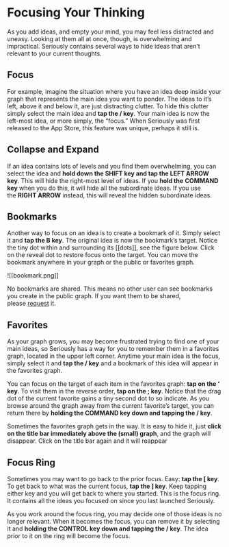 # Focusing Your Thinking

As you add ideas, and empty your mind, you may feel less distracted and uneasy. Looking at them all at once, though, is overwhelming and impractical. Seriously contains several ways to hide ideas that aren’t relevant to your current thoughts.

## Focus

For example, imagine the situation where you have an idea deep inside your graph that represents the main idea you want to ponder. The ideas to it’s left, above it and below it, are just distracting clutter. To hide this clutter simply select the main idea and **tap the / key**. Your main idea is now the left-most idea, or more simply, the “focus.” When Seriously was first released to the App Store, this feature was unique, perhaps it still is.

## Collapse and Expand

If an idea contains lots of levels and you find them overwhelming, you can select the idea and **hold down the SHIFT key and tap the LEFT ARROW key**. This will hide the right-most level of ideas. If you **hold the** **COMMAND key** when you do this, it will hide all the subordinate ideas. If you use the **RIGHT ARROW** instead, this will reveal the hidden subordinate ideas.

## Bookmarks

Another way to focus on an idea is to create a bookmark of it. Simply select it and **tap the B key**. The original idea is now the bookmark’s target. Notice the tiny dot within and surrounding its [[dots]], see the figure below. Click on the reveal dot to restore focus onto the target. You can move the bookmark anywhere in your graph or the public or favorites graph.

![[bookmark.png]]

No bookmarks are shared. This means no other user can see bookmarks you create in the public graph. If you want them to be shared, please [request](mailto:sand@gizmolab.com) it.

## Favorites

As your graph grows, you may become frustrated trying to find one of your main ideas, so Seriously has a way for you to remember them in a favorites graph, located in the upper left corner. Anytime your main idea is the focus, simply select it and **tap the / key** and a bookmark of this idea will appear in the favorites graph.

You can focus on the target of each item in the favorites graph: **tap on the ‘ key**. To visit them in the reverse order, **tap on the ; key**. Notice that the drag dot of the current favorite gains a tiny second dot to so indicate. As you browse around the graph away from the current favorite’s target, you can return there by **holding the COMMAND key down and tapping the / key**.

Sometimes the favorites graph gets in the way. It is easy to hide it, just **click on the title bar immediately above the (small) graph**, and the graph will disappear. Click on the title bar again and it will reappear

## Focus Ring

Sometimes you may want to go back to the prior focus. Easy: **tap the \[ key**. To get back to what was the current focus, **tap the \] key**. Keep tapping either key and you will get back to where you started. This is the focus ring. It contains all the ideas you focused on since you last launched Seriously.

As you work around the focus ring, you may decide one of those ideas is no longer relevant. When it becomes the focus, you can remove it by selecting it and **holding the CONTROL key down and tapping the / key**. The idea prior to it on the ring will become the focus.